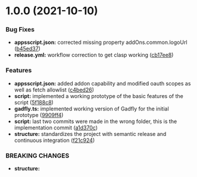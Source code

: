 # 1.0.0 (2021-10-10)


### Bug Fixes

* **appsscript.json:** corrected missing property addOns.common.logoUrl ([b45ed37](https://github.com/blackboardd/gadfly/commit/b45ed37d816facd79d03defd15e8e47b61475f0e))
* **release.yml:** workflow correction to get clasp working ([cb17ee8](https://github.com/blackboardd/gadfly/commit/cb17ee8a287639054e216765648895913d7ddc56))


### Features

* **appsscript.json:** added addon capability and modified oauth scopes as well as fetch allowlist ([c4bed26](https://github.com/blackboardd/gadfly/commit/c4bed26ff5b1277ed0693bc55c3287b72be4f91b))
* **script:** implemented a working prototype of the basic features of the script ([5f188c8](https://github.com/blackboardd/gadfly/commit/5f188c8b58418ed964b280a461213495badbc387))
* **gadfly.ts:** implemented working version of Gadfly for the initial prototype ([9909ff4](https://github.com/blackboardd/gadfly/commit/9909ff49d25f638b25b6b39825c878f992d3a71e))
* **script:** last two commits were made in the wrong folder, this is the implementation commit ([a1d370c](https://github.com/blackboardd/gadfly/commit/a1d370c2fe0b35c1c0eaf0490965be66222e619c))
* **structure:** standardizes the project with semantic release and continuous integration ([f21c924](https://github.com/blackboardd/gadfly/commit/f21c9249656e092d5668ab0d00b737f240576024))


### BREAKING CHANGES

* **structure:**
